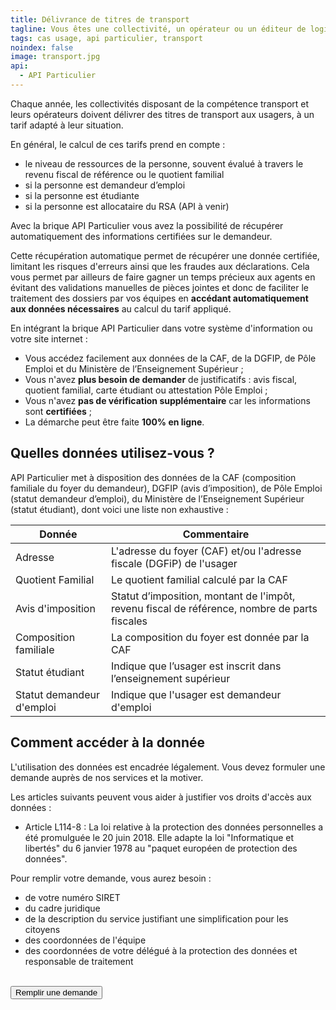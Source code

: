 ```yaml
---
title: Délivrance de titres de transport
tagline: Vous êtes une collectivité, un opérateur ou un éditeur de logiciel ? Appliquez facilement un tarif de vos titres de transport adapté à la situation de vos usagers, en utilisant les données de l'API Particulier.
tags: cas usage, api particulier, transport
noindex: false
image: transport.jpg
api:
  - API Particulier
---
```


Chaque année, les collectivités disposant de la compétence transport et leurs opérateurs doivent délivrer des titres de transport aux usagers, à un tarif adapté à leur situation.

En général, le calcul de ces tarifs prend en compte :

- le niveau de ressources de la personne, souvent évalué à travers le revenu fiscal de référence ou le quotient familial
- si la personne est demandeur d’emploi
- si la personne est étudiante
- si la personne est allocataire du RSA (API à venir)

Avec la brique API Particulier vous avez la possibilité de récupérer automatiquement des informations certifiées sur le demandeur.

Cette récupération automatique permet de récupérer une donnée certifiée, limitant les risques d'erreurs ainsi que les fraudes aux déclarations. Cela vous permet par ailleurs de faire gagner un temps précieux aux agents en évitant des validations manuelles de pièces jointes et donc de faciliter le traitement des dossiers par vos équipes en **accédant automatiquement aux données nécessaires** au calcul du tarif appliqué.

En intégrant la brique API Particulier dans votre système d'information ou votre site internet :

- Vous accédez facilement aux données de la CAF, de la DGFIP, de Pôle Emploi et du Ministère de l’Enseignement Supérieur ;
- Vous n'avez **plus besoin de demander** de justificatifs : avis fiscal, quotient familial, carte étudiant ou attestation Pôle Emploi ;
- Vous n'avez **pas de vérification supplémentaire** car les informations sont **certifiées** ;
- La démarche peut être faite **100% en ligne**.

## Quelles données utilisez-vous ?

API Particulier met à disposition des données de la CAF (composition familiale du foyer du demandeur), DGFIP (avis d’imposition), de Pôle Emploi (statut demandeur d’emploi), du Ministère de l’Enseignement Supérieur (statut étudiant), dont voici une liste non exhaustive :

| Donnée                    | Commentaire                                                                                   |
| ------------------------- | --------------------------------------------------------------------------------------------- |
| Adresse                   | L'adresse du foyer (CAF) et/ou l'adresse fiscale (DGFiP) de l'usager                          |
| Quotient Familial         | Le quotient familial calculé par la CAF                                                       |
| Avis d'imposition         | Statut d’imposition, montant de l'impôt, revenu fiscal de référence, nombre de parts fiscales |
| Composition familiale     | La composition du foyer est donnée par la CAF                                                 |
| Statut étudiant           | Indique que l’usager est inscrit dans l’enseignement supérieur                                |
| Statut demandeur d'emploi | Indique que l'usager est demandeur d'emploi                                                   |

## Comment accéder à la donnée

L'utilisation des données est encadrée légalement. Vous devez formuler une demande auprès de nos services et la motiver.

Les articles suivants peuvent vous aider à justifier vos droits d'accès aux données :

- Article L114-8 : <External href="https://www.vie-publique.fr/eclairage/19591-protection-des-donnees-personnelles-essentiel-loi-cnil-du-20-juin-2018">La loi relative à la protection des données personnelles</External> a été promulguée le 20 juin 2018. Elle adapte la loi "Informatique et libertés" du 6 janvier 1978 au "paquet européen de protection des données".

Pour remplir votre demande, vous aurez besoin :

- de votre numéro SIRET
- du cadre juridique
- de la description du service justifiant une simplification pour les citoyens
- des coordonnées de l'équipe
- des coordonnées de votre délégué à la protection des données et responsable de traitement

<br/>
<Button href="https://datapass.api.gouv.fr/api-particulier">Remplir une demande</Button>
